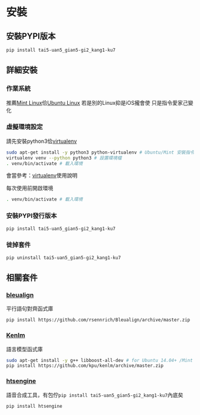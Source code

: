 # 安裝

## 安裝PYPI版本
```bash
pip install tai5-uan5_gian5-gi2_kang1-ku7
```

## 詳細安裝

### 作業系統
推薦[Mint Linux](http://www.linuxmint.com/download.php)佮[Ubuntu Linux](http://www.ubuntu-tw.org/modules/tinyd0/)
若是別的Linux抑是iOS攏會使
只是指令愛家己變化

### 虛擬環境設定
請先安裝python3佮[virtualenv](https://virtualenv.readthedocs.org/en/latest/)
```bash
sudo apt-get install -y python3 python-virtualenv # Ubuntu/Mint 安裝指令
virtualenv venv --python python3 # 設置環境檔
. venv/bin/activate # 載入環境
```
會當參考：[virtualenv](http://www.openfoundry.org/tw/tech-column/8516-pythons-virtual-environment-and-multi-version-programming-tools-virtualenv-and-pythonbrew)使用說明

每次使用前開啟環境
```bash
. venv/bin/activate # 載入環境
```

### 安裝PYPI發行版本
```bash
pip install tai5-uan5_gian5-gi2_kang1-ku7
```

### 徙掉套件
```bash
pip uninstall tai5-uan5_gian5-gi2_kang1-ku7
```

## 相關套件

### [bleualign](https://github.com/rsennrich/Bleualign)
平行語句對齊函式庫
```bash
pip install https://github.com/rsennrich/Bleualign/archive/master.zip
```

### [Kenlm](https://github.com/kpu/kenlm)
語言模型函式庫
```bash
sudo apt-get install -y g++ libboost-all-dev # for Ubuntu 14.04+ /Mint 17+
pip install https://github.com/kpu/kenlm/archive/master.zip
```

### [htsengine](https://github.com/sih4sing5hong5/hts_engine_python)
語音合成工具，有包佇`pip install tai5-uan5_gian5-gi2_kang1-ku7`內底矣
```bash
pip install htsengine
```
